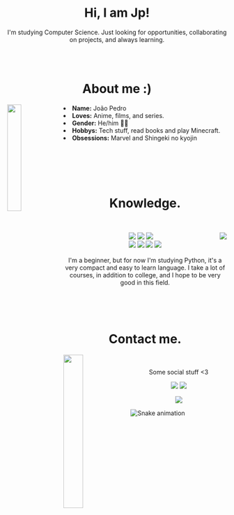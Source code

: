 
<h1 align="center">Hi, I am Jp!</h1>
<p align="center"> I'm studying Computer Science. Just looking for opportunities, collaborating on projects, 
and always learning.</p>
<br><br>
<h1 align="center">About me :) </h1>
<img src="https://64.media.tumblr.com/0e65676674be337c870c958868c70c42/0b8ac45df66aa86f-a5/s400x600/89d3a5bb68b2e7d908f329aeabff66b30a45554a.gif" align="left" width=25%>
<li>
 <b>Name:</b> João Pedro
<li>
<b>Loves:</b> Anime, films, and series.
</li>
<li>
<b>Gender:</b> He/him 🏳️‍⚧️
</li>
<li>
<b>Hobbys:</b> Tech stuff, read books and play Minecraft.
</li>
<li>
 <b>Obsessions:</b> Marvel and Shingeki no kyojin
</li>

</div>
<br><br><br><br><br>

<h1 align="center">Knowledge.</h1>
<div>
<br>
<p>
<img src="https://64.media.tumblr.com/3db4d8ec707cfd6bd35ee9753779e434/9a1c050934a6b785-a4/s400x600/866846b726b9e009cdbc6af5287ff987b84b6d10.gif" align="right">
</div>
<div>
<p align="center"><img src="https://img.shields.io/badge/php%20-%2331A8FF.svg?&style=for-the-badge&logo=php&logoColor=white"/> <img src="https://img.shields.io/badge/html5%20-%23E34F26.svg?&style=for-the-badge&logo=html5&logoColor=white"/> <img src="https://img.shields.io/badge/css3%20-%231572B6.svg?&style=for-the-badge&logo=css3&logoColor=white"/><br>
 <img src="https://img.shields.io/badge/bootstrap%20-%2343853D.svg?&style=for-the-badge&logo=bootstrap&logoColor=white"/> <img src="https://img.shields.io/badge/javascript%20-%23323330.svg?&style=for-the-badge&logo=javascript&logoColor=%23F7DF1E"/> <img src="https://img.shields.io/badge/git%20-%23F05033.svg?&style=for-the-badge&logo=git&logoColor=white"/>
<img src="https://img.shields.io/badge/python%20-4682B4.svg?&style=for-the-badge&logo=python&logoColor=white"/> <br><br>
I'm a beginner, but for now I'm studying Python, it's a very compact and easy to learn language. I take a lot of courses, in addition to college, and I hope to be very good in this field.
</p>
<br><br><br>
 <h1 align="center">Contact me.</h1>
<img src="https://64.media.tumblr.com/2948e4025bb36998970e29d1eb2ac56f/ab83d7c3ff1aa93b-3e/s250x400/f015b98fc5c5b213f3824069b1745bdc51a46906.gifv" align="left" width="30%" height="px">
<br>
<p align="center">Some social stuff <3</p>
<p align="center"><a href="https://instagram.com/jpedrozp" target="_blank"><img src="https://img.shields.io/badge/Instagram%20-%231DA1F2.svg?&style=for-the-badge&logo=instagram&logoColor=white"/></a> <a href="https://discord.me/joaopedrox" target="_blank"><img src="https://img.shields.io/badge/Discord%20-%237289DA.svg?&style=for-the-badge&logo=discord&logoColor=white"/></a></p>
<p align="center"><a href="jp:contato.joaoplimaa@gmail.com" target="_blank"><img src="https://img.shields.io/badge/Gmail-D14836?style=for-the-badge&logo=gmail&logoColor=white"/></a></p>
</div>
<!---
o very good at writing Guides like my Yuzu Emulator Guide or writing this shit here. Literally took me Hours to write this while hearing music. Also good @ Graphics Design, which i mostly post on Twitter, where a big part my Stuff already is sitting
--->
</p>

![Snake animation](https://github.com/victorgnoatto/victorgnoatto/blob/output/github-contribution-grid-snake.svg)

